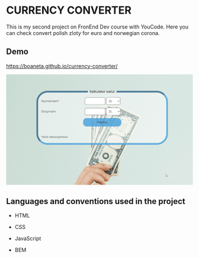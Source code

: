 # CURRENCY CONVERTER

This is my second project on FronEnd Dev course with YouCode. Here you can check convert polish zloty for euro and norwegian corona.

## Demo 
https://boaneta.github.io/currency-converter/

![Converter gif](images/gif-converter.gif)

## Languages and conventions used in the project
- HTML
- CSS
- JavaScript

- BEM

